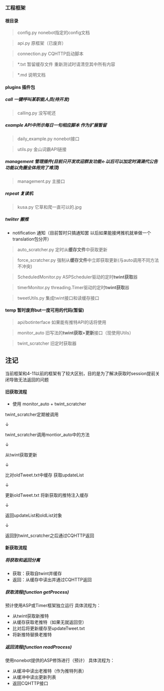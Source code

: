### 工程框架

#### 根目录
> config.py nonebot指定的config文档

> api.py 原框架（已废弃）

> connection.py CQHTTP启动脚本

> \*.txt 暂留缓存文件 重新测试时请清空其中所有内容

> \*.md 说明文档

#### plugins **插件包**

##### call **一键呼叫某职能人员(待开发)**
> calling.py 没写呢还

##### example **API中所示每日一句相应脚本 作为扩展暂留**
> daily_example.py nonebot接口

> utils.py 金山词霸API链接

##### management **管理插件(目前只开发欢迎群友功能←以后可以加定时滴滴代公告功能以免圈全体用完了难顶)**
> management.py 主接口

##### repeat **复读机**
>kusa.py 它草和爬一直可以的.jpg

##### twiiter **搬推**
- notification 通知（目前暂时只搞通知罢 以后如果能接烤推机就单做一个translation包分开）
> auto_scratcher.py 定时从**缓存文件**中获取更新

> force_scratcher.py 强制从**缓存文件**中立即获取更新(与auto调用不同方法 不冲突)

> ScheduledMonitor.py ASPScheduler驱动的定时**twint获取**器

> timerMonitor.py threading.Timer驱动的定时**twint获取**器

> tweetUtils.py 集成twint接口和读缓存接口

#### temp **暂时废弃but一度可用的代码(暂留)**
> api/botinterface 如果能有推特API的话将使用

> monitor_auto 旧写法的**twint获取+更新**接口（现使用Utils）

> twint_scratcher 旧定时获取器


## 注记

当前框架和4-11以前的框架有了较大区别，目的是为了解决获取时session提前关闭导致无法返回的问题

#### 旧获取流程
- 使用 monitor_auto + twint_scratcher

twint_scratcher定期被调用

↓

twint_scratcher调用montior_auto中的方法

↓

从twint获取更新

↓

比对oldTweet.txt中缓存 获取updateList

↓

更新oldTweet.txt 将新获取的推特注入缓存

↓

返回updateList和oldList对象

↓

返回到twint_scratcher之后通过CQHTTP返回


#### 新获取流程
##### 将获取和返回分离
- 获取：获取自twint并缓存
- 返回：从缓存中读出并通过CQHTTP返回

##### 获取流程(function getProcess)
预计使用ASP或Timer框架独立运行
具体流程为：

- 从twint获取新推特
- 从缓存获取老推特（如果无就返回空）
- 比对后将更新缓存至updateTweet.txt
- 将新推特替换老推特

##### 返回流程(function readProcess)
使用nonebot提供的ASP修饰进行（预计）
具体流程为：

- 从缓冲中读出老推特（作为推特列表）
- 从缓冲中读出更新列表
- 返回CQHTTP接口
